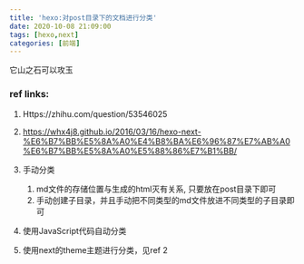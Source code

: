 ```yaml
---
title: 'hexo:对post目录下的文档进行分类'
date: 2020-10-08 21:09:00
tags: [hexo,next]
categories: [前端]
---
```


它山之石可以攻玉

### ref links:

1. Https://zhihu.com/question/53546025

2. https://whx4j8.github.io/2016/03/16/hexo-next-%E6%B7%BB%E5%8A%A0%E4%B8%BA%E6%96%87%E7%AB%A0%E6%B7%BB%E5%8A%A0%E5%88%86%E7%B1%BB/



1. 手动分类
   1. md文件的存储位置与生成的html灭有关系, 只要放在post目录下即可
   2. 手动创建子目录，并且手动把不同类型的md文件放进不同类型的子目录即可
2. 使用JavaScript代码自动分类

3. 使用next的theme主题进行分类，见ref 2